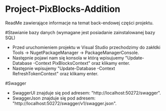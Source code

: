 # Project-PixBlocks-Addition
ReadMe zawierające informacje na temat back-endowej części projektu.

#Stawianie bazy danych (wymagane jest posiadanie zainstalowanej bazy SQL)
- Przed uruchomieniem projektu w Visual Studio przechodzimy do zakłdki Tools -> NugetPackageManager -> PackageManagerConsole.
- Następnie pojawi nam się konsola w którą wpisujuemy "Update-Database -Context PixBlocksContext" oraz klikamy enter.
- Następnie wpisujemy "Update-Database -Context RefreshTokenContext" oraz klikamy enter.

#Swagger
- SwaggerUI znajduje się pod adresem: "http://localhost:50272/swagger".
- SwaggerJson znajduje się pod adresem: "http://localhost:50272/swagger/v1/swagger.json".
